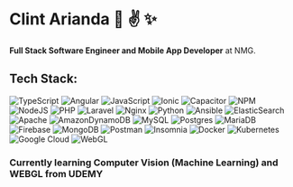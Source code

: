 # Clint Arianda 👋 :v: :sparkles:

**Full Stack Software Engineer and Mobile App Developer** at NMG.

## Tech Stack:
![TypeScript](https://img.shields.io/badge/TypeScript-3178C6.svg?style=for-the-badge&logo=TypeScript&logoColor=white) ![Angular](https://img.shields.io/badge/Angular-ff0000.svg?style=for-the-badge&logo=Angular&logoColor=white) ![JavaScript](https://img.shields.io/badge/javascript-%23323330.svg?style=for-the-badge&logo=javascript&logoColor=%23F7DF1E) ![Ionic](https://img.shields.io/badge/ionic-0066FF.svg?style=for-the-badge&logo=ionic&logoColor=white) ![Capacitor](https://img.shields.io/badge/capacitor-0099FF.svg?style=for-the-badge&logo=capacitor&logoColor=white) ![NPM](https://img.shields.io/badge/NPM-%23000000.svg?style=for-the-badge&logo=npm&logoColor=white) ![NodeJS](https://img.shields.io/badge/node.js-6DA55F?style=for-the-badge&logo=node.js&logoColor=white) ![PHP](https://img.shields.io/badge/PHP-8892bf.svg?style=for-the-badge&logo=PHP&logoColor=white) ![Laravel](https://img.shields.io/badge/Laravel-F05340.svg?style=for-the-badge&logo=Laravel&logoColor=white) ![Nginx](https://img.shields.io/badge/nginx-%23009639.svg?style=for-the-badge&logo=nginx&logoColor=white) ![Python](https://img.shields.io/badge/python-3670A0?style=for-the-badge&logo=python&logoColor=ffdd54) ![Ansible](https://img.shields.io/badge/ansible-%231A1918.svg?style=for-the-badge&logo=ansible&logoColor=white) ![ElasticSearch](https://img.shields.io/badge/-ElasticSearch-005571?style=for-the-badge&logo=elasticsearch) ![Apache](https://img.shields.io/badge/apache-%23D42029.svg?style=for-the-badge&logo=apache&logoColor=white) ![AmazonDynamoDB](https://img.shields.io/badge/Amazon%20DynamoDB-4053D6?style=for-the-badge&logo=Amazon%20DynamoDB&logoColor=white) ![MySQL](https://img.shields.io/badge/mysql-%2300f.svg?style=for-the-badge&logo=mysql&logoColor=white) ![Postgres](https://img.shields.io/badge/postgres-%23316192.svg?style=for-the-badge&logo=postgresql&logoColor=white) ![MariaDB](https://img.shields.io/badge/MariaDB-003545?style=for-the-badge&logo=mariadb&logoColor=white) ![Firebase](https://img.shields.io/badge/firebase-yellow.svg?style=for-the-badge&logo=firebase&logoColor=white) ![MongoDB](https://img.shields.io/badge/mongodb-green.svg?style=for-the-badge&logo=mongodb&logoColor=white) ![Postman](https://img.shields.io/badge/Postman-FF6C37?style=for-the-badge&logo=postman&logoColor=white) ![Insomnia](https://img.shields.io/badge/insomnia-7D3C98.svg?style=for-the-badge&logo=insomnia&logoColor=white) ![Docker](https://img.shields.io/badge/docker-%230db7ed.svg?style=for-the-badge&logo=docker&logoColor=white) ![Kubernetes](https://img.shields.io/badge/kubernetes-85C1E9.svg?style=for-the-badge&logo=kubernetes&logoColor=white) ![Google Cloud](https://img.shields.io/badge/Google%20Cloud-%234285F4.svg?style=for-the-badge&logo=google-cloud&logoColor=white) ![WebGL](https://img.shields.io/badge/webgl-ce2029.svg?style=for-the-badge&logo=webgl&logoColor=white)

### Currently learning Computer Vision (Machine Learning) and WEBGL from UDEMY

<!--
**qlint/qlint** is a ✨ _special_ ✨ repository because its `README.md` (this file) appears on your GitHub profile.

Here are some ideas to get you started:

- 🔭 I’m currently working on ...
- 🌱 I’m currently learning ...
- 👯 I’m looking to collaborate on ...
- 🤔 I’m looking for help with ...
- 💬 Ask me about ...
- 📫 How to reach me: ...
- 😄 Pronouns: ...
- ⚡ Fun fact: ...
-->
